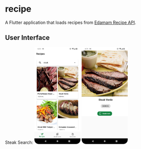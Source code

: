 # recipe

A Flutter application that loads recipes from <a href="https://developer.edamam.com/" target="_blank">Edamam Recipe API</a>.

## User Interface
<p>
Steak Search:
<img alt="Steak Search Screenshot" src="screenshots/recipe_steak_search.png" width="30%">
<img alt="Steak recipe details screenshot" src="screenshots/steak_verde_details.png" width="30%">
</p>
